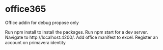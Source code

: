 # office365

Office addin for debug propose only

Run npm install to install the packages.
Run npm start for a dev server. Navigate to http://localhost:4200/.
Add office manifest to excel.
Register an account on primavera identity
